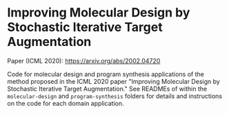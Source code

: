 # Improving Molecular Design by Stochastic Iterative Target Augmentation

Paper (ICML 2020): https://arxiv.org/abs/2002.04720

Code for molecular design and program synthesis applications of the method proposed in the ICML 2020 paper "Improving Molecular Design by Stochastic Iterative Target Augmentation." See READMEs of within the `molecular-design` and `program-synthesis` folders for details and instructions on the code for each domain application. 